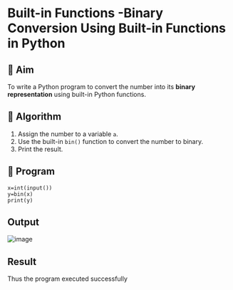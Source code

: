 # Built-in Functions -Binary Conversion Using Built-in Functions in Python

## 🎯 Aim
To write a Python program to convert the number  into its **binary representation** using built-in Python functions.

## 🧠 Algorithm
1. Assign the number to a variable `a`.
2. Use the built-in `bin()` function to convert the number to binary.
3. Print the result.

## 🧾 Program
```
x=int(input())
y=bin(x)
print(y)
```

## Output
![image](https://github.com/user-attachments/assets/1a480548-300d-4792-815c-5937628ab937)


## Result
Thus the program executed successfully
